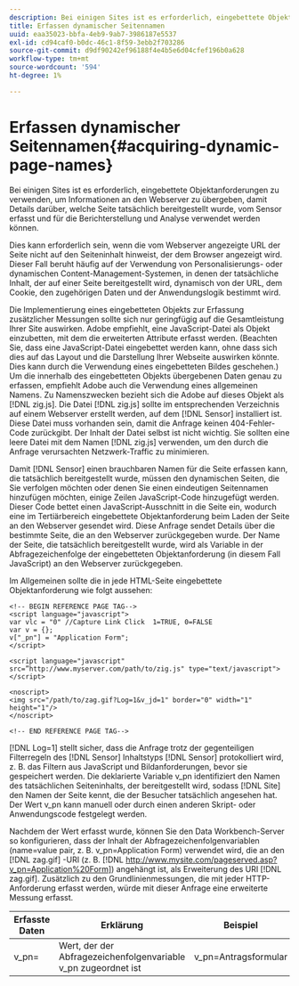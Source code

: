 ```yaml
---
description: Bei einigen Sites ist es erforderlich, eingebettete Objektanforderungen zu verwenden, um Informationen an den Webserver zu übergeben, damit Details darüber, welche Seite tatsächlich bereitgestellt wurde, vom Sensor erfasst und für die Berichterstellung und Analyse verwendet werden können.
title: Erfassen dynamischer Seitennamen
uuid: eaa35023-bbfa-4eb9-9ab7-3986187e5537
exl-id: cd94caf0-b0dc-46c1-8f59-3ebb2f703286
source-git-commit: d9df90242ef96188f4e4b5e6d04cfef196b0a628
workflow-type: tm+mt
source-wordcount: '594'
ht-degree: 1%

---
```


# Erfassen dynamischer Seitennamen{#acquiring-dynamic-page-names}

Bei einigen Sites ist es erforderlich, eingebettete Objektanforderungen zu verwenden, um Informationen an den Webserver zu übergeben, damit Details darüber, welche Seite tatsächlich bereitgestellt wurde, vom Sensor erfasst und für die Berichterstellung und Analyse verwendet werden können.

Dies kann erforderlich sein, wenn die vom Webserver angezeigte URL der Seite nicht auf den Seiteninhalt hinweist, der dem Browser angezeigt wird. Dieser Fall beruht häufig auf der Verwendung von Personalisierungs- oder dynamischen Content-Management-Systemen, in denen der tatsächliche Inhalt, der auf einer Seite bereitgestellt wird, dynamisch von der URL, dem Cookie, den zugehörigen Daten und der Anwendungslogik bestimmt wird.

Die Implementierung eines eingebetteten Objekts zur Erfassung zusätzlicher Messungen sollte sich nur geringfügig auf die Gesamtleistung Ihrer Site auswirken. Adobe empfiehlt, eine JavaScript-Datei als Objekt einzubetten, mit dem die erweiterten Attribute erfasst werden. (Beachten Sie, dass eine JavaScript-Datei eingebettet werden kann, ohne dass sich dies auf das Layout und die Darstellung Ihrer Webseite auswirken könnte. Dies kann durch die Verwendung eines eingebetteten Bildes geschehen.) Um die innerhalb des eingebetteten Objekts übergebenen Daten genau zu erfassen, empfiehlt Adobe auch die Verwendung eines allgemeinen Namens. Zu Namenszwecken bezieht sich die Adobe auf dieses Objekt als [!DNL zig.js]. Die Datei [!DNL zig.js] sollte im entsprechenden Verzeichnis auf einem Webserver erstellt werden, auf dem [!DNL Sensor] installiert ist. Diese Datei muss vorhanden sein, damit die Anfrage keinen 404-Fehler-Code zurückgibt. Der Inhalt der Datei selbst ist nicht wichtig. Sie sollten eine leere Datei mit dem Namen [!DNL zig.js] verwenden, um den durch die Anfrage verursachten Netzwerk-Traffic zu minimieren.

Damit [!DNL Sensor] einen brauchbaren Namen für die Seite erfassen kann, die tatsächlich bereitgestellt wurde, müssen den dynamischen Seiten, die Sie verfolgen möchten oder denen Sie einen eindeutigen Seitennamen hinzufügen möchten, einige Zeilen JavaScript-Code hinzugefügt werden. Dieser Code bettet einen JavaScript-Ausschnitt in die Seite ein, wodurch eine im Tertiärbereich eingebettete Objektanforderung beim Laden der Seite an den Webserver gesendet wird. Diese Anfrage sendet Details über die bestimmte Seite, die an den Webserver zurückgegeben wurde. Der Name der Seite, die tatsächlich bereitgestellt wurde, wird als Variable in der Abfragezeichenfolge der eingebetteten Objektanforderung (in diesem Fall JavaScript) an den Webserver zurückgegeben.

Im Allgemeinen sollte die in jede HTML-Seite eingebettete Objektanforderung wie folgt aussehen:

```
<!-- BEGIN REFERENCE PAGE TAG--> 
<script language="javascript"> 
var vlc = "0" //Capture Link Click  1=TRUE, 0=FALSE 
var v = {}; 
v["_pn"] = "Application Form"; 
</script> 
 
<script language="javascript" src=”http://www.myserver.com/path/to/zig.js" type="text/javascript"></script> 
 
<noscript> 
<img src="/path/to/zag.gif?Log=1&v_jd=1" border="0" width="1" height="1"/> 
</noscript> 
 
<!-- END REFERENCE PAGE TAG-->
```

[!DNL Log=1] stellt sicher, dass die Anfrage trotz der gegenteiligen Filterregeln des  [!DNL Sensor] Inhaltstyps  [!DNL Sensor] protokolliert wird, z. B. das Filtern aus JavaScript und Bildanforderungen, bevor sie gespeichert werden. Die deklarierte Variable v_pn identifiziert den Namen des tatsächlichen Seiteninhalts, der bereitgestellt wird, sodass [!DNL Site] den Namen der Seite kennt, die der Besucher tatsächlich angesehen hat. Der Wert v_pn kann manuell oder durch einen anderen Skript- oder Anwendungscode festgelegt werden.

Nachdem der Wert erfasst wurde, können Sie den Data Workbench-Server so konfigurieren, dass der Inhalt der Abfragezeichenfolgenvariablen (name=value pair, z. B. v_pn=Application Form) verwendet wird, die an den [!DNL zag.gif] -URI (z. B. [!DNL http://www.mysite.com/pageserved.asp?v_pn=Application%20Form]) angehängt ist, als Erweiterung des URI [!DNL zag.gif]. Zusätzlich zu den Grundlinienmessungen, die mit jeder HTTP-Anforderung erfasst werden, würde mit dieser Anfrage eine erweiterte Messung erfasst.

| Erfasste Daten | Erklärung | Beispiel |
|---|---|---|
| v_pn= | Wert, der der Abfragezeichenfolgenvariable v_pn zugeordnet ist | v_pn=Antragsformular |
